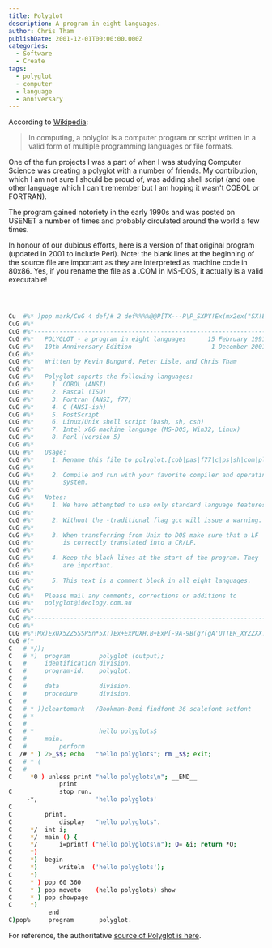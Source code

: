 ```yaml
---
title: Polyglot
description: A program in eight languages.
author: Chris Tham
publishDate: 2001-12-01T00:00:00.000Z
categories:
  - Software
  - Create
tags:
  - polyglot
  - computer
  - language
  - anniversary
---
```


According to [Wikipedia](<https://en.wikipedia.org/wiki/Polyglot_(computing)>):

> In computing, a polyglot is a computer program or script written in a valid form of multiple programming languages or file formats.

One of the fun projects I was a part of when I was studying Computer Science was creating a polyglot with a number of friends. My contribution, which I am not sure I should be proud of, was adding shell script (and one other language which I can't remember but I am hoping it wasn't COBOL or FORTRAN).

The program gained notoriety in the early 1990s and was posted on USENET a number of times and probably circulated around the world a few times.

In honour of our dubious efforts, here is a version of that original program (updated in 2001 to include Perl). Note: the blank lines at the beginning of the source file are important as they are interpreted as machine code in 80x86. Yes, if you rename the file as a .COM in MS-DOS, it actually is a valid executable!

```bash


                                                                         (*O/*_/
Cu  #%* )pop mark/CuG 4 def/# 2 def%%%%@@P[TX---P\P_SXPY!Ex(mx2ex("SX!Ex4P)Ex=
CuG #%*                                                                  *+Ex=
CuG #%*------------------------------------------------------------------*+Ex=
CuG #%*   POLYGLOT - a program in eight languages      15 February 1991  *+Ex=
CuG #%*   10th Anniversary Edition                      1 December 2001  *+Ex=
CuG #%*                                                                  *+Ex=
CuG #%*   Written by Kevin Bungard, Peter Lisle, and Chris Tham          *+Ex=
CuG #%*                                                                  *+Ex=
CuG #%*   Polyglot suports the following languages:                      *+Ex=
CuG #%*     1. COBOL (ANSI)                                              *+Ex=
CuG #%*     2. Pascal (ISO)                                              *+Ex=
CuG #%*     3. Fortran (ANSI, f77)                                       *+Ex=
CuG #%*     4. C (ANSI-ish)                                              *+Ex=
CuG #%*     5. PostScript                                                *+Ex=
CuG #%*     6. Linux/Unix shell script (bash, sh, csh)                   *+Ex=
CuG #%*     7. Intel x86 machine language (MS-DOS, Win32, Linux)         *+Ex=
CuG #%*     8. Perl (version 5)                                          *+Ex=
CuG #%*                                                                  *+Ex=
CuG #%*   Usage:                                                         *+Ex=
CuG #%*     1. Rename this file to polyglot.[cob|pas|f77|c|ps|sh|com|pl] *+Ex=
CuG #%*                                                                  *+Ex=
CuG #%*     2. Compile and run with your favorite compiler and operating *+Ex=
CuG #%*        system.                                                   *+Ex=
CuG #%*                                                                  *+Ex=
CuG #%*   Notes:                                                         *+Ex=
CuG #%*     1. We have attempted to use only standard language features. *+Ex=
CuG #%*                                                                  *+Ex=
CuG #%*     2. Without the -traditional flag gcc will issue a warning.   *+Ex=
CuG #%*                                                                  *+Ex=
CuG #%*     3. When transferring from Unix to DOS make sure that a LF    *+Ex=
CuG #%*        is correctly translated into a CR/LF.                     *+Ex=
CuG #%*                                                                  *+Ex=
CuG #%*     4. Keep the black lines at the start of the program. They    *+Ex=
CuG #%*        are important.                                            *+Ex=
CuG #%*                                                                  *+Ex=
CuG #%*     5. This text is a comment block in all eight languages.      *+Ex=
CuG #%*                                                                  *+Ex=
CuG #%*   Please mail any comments, corrections or additions to          *+Ex=
CuG #%*   polyglot@ideology.com.au                                       *+Ex=
CuG #%*                                                                  *+Ex=
CuG #%*------------------------------------------------------------------*QuZ=
CuG #%*                                                                  *+Ex=
CuG #%*!Mx)ExQX5ZZ5SSP5n*5X!)Ex+ExPQXH,B+ExP[-9A-9B(g?(gA'UTTER_XYZZXX!X *+
CuG #(*                                                                  *(
C   # */);                                                              /*(
C   # *)  program        polyglot (output);                             (*+
C   #     identification division.
C   #     program-id.    polyglot.
C   #
C   #     data           division.
C   #     procedure      division.
C   #
C   # * ))cleartomark   /Bookman-Demi findfont 36 scalefont setfont     (
C   # *                                                                 (
C   #
C   # *                  hello polyglots$
C   #     main.
C   #         perform
C  /# * ) 2>_$$; echo   "hello polyglots"; rm _$$; exit;
C   # * (
C   #
C     *0 ) unless print "hello polyglots\n"; __END__
              print
C             stop run.
     -*,                'hello polyglots'
C
C         print.
C             display   "hello polyglots".                              (
C     */  int i;                                                        /*
C     */  main () {                                                     /*
C     */      i=printf ("hello polyglots\n"); O= &i; return *O;         /*
C     *)                                                                (*
C     *)  begin                                                         (*
C     *)      writeln  ('hello polyglots');                             (*
C     *)                                                                (* )
C     * ) pop 60 360                                                    (
C     * ) pop moveto    (hello polyglots) show                          (
C     * ) pop showpage                                                  ((
C     *)
           end                                                          .(* )
C)pop%     program       polyglot.                                      *){*/}

```

For reference, the authoritative [source of Polyglot is here](https://ideology.com.au/polyglot/).
